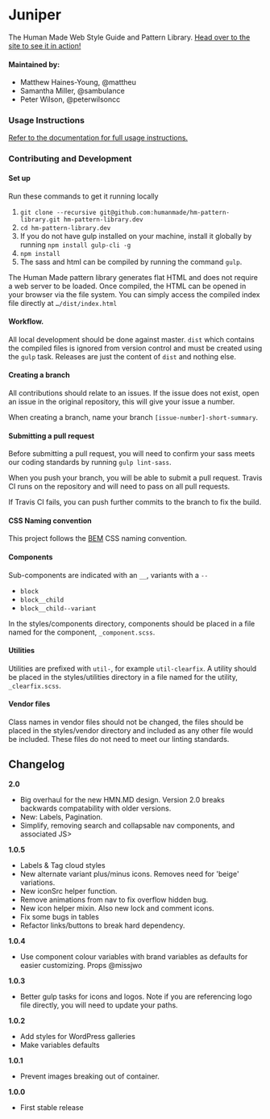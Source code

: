 # Juniper

The Human Made Web Style Guide and Pattern Library. [Head over to the site to see it in action!](https://humanmade.github.io/hm-pattern-library/)

#### Maintained by:

* Matthew Haines-Young, @mattheu
* Samantha Miller, @sambulance
* Peter Wilson, @peterwilsoncc

### Usage Instructions

[Refer to the documentation for full usage instructions.](https://humanmade.github.io/hm-pattern-library/pages/instructions.html)

### Contributing and Development

#### Set up

Run these commands to get it running locally

1. `git clone --recursive git@github.com:humanmade/hm-pattern-library.git hm-pattern-library.dev`
1. `cd hm-pattern-library.dev`
1. If you do not have gulp installed on your machine, install it globally by running `npm install gulp-cli -g`
1. `npm install`
1. The sass and html can be compiled by running the command `gulp`.

The Human Made pattern library generates flat HTML and does not require a web server to be loaded. Once compiled, the HTML can be opened in your browser via the file system. You can simply access the compiled index file directly at `…/dist/index.html`

#### Workflow.

All local development should be done against master. `dist` which contains the compiled files is ignored from version control and must be created using the `gulp` task. Releases are just the content of `dist` and nothing else.

#### Creating a branch

All contributions should relate to an issues. If the issue does not exist, open an issue in the original repository, this will give your issue a number.

When creating a branch, name your branch `[issue-number]-short-summary`.

#### Submitting a pull request

Before submitting a pull request, you will need to confirm your sass meets our coding standards by running `gulp lint-sass`.

When you push your branch, you will be able to submit a pull request. Travis CI runs on the repository and will need to pass on all pull requests.

If Travis CI fails, you can push further commits to the branch to fix the build.

#### CSS Naming convention

This project follows the [BEM](http://getbem.com/) CSS naming convention.

#### Components

Sub-components are indicated with an `__`, variants with a `--`

* `block`
* `block__child`
* `block__child--variant`

In the styles/components directory, components should be placed in a file named for the component, `_component.scss`.

#### Utilities

Utilities are prefixed with `util-`, for example `util-clearfix`. A utility should be placed in the styles/utilities directory in a file named for the utility, `_clearfix.scss`.

#### Vendor files

Class names in vendor files should not be changed, the files should be placed in the styles/vendor directory and included as any other file would be included. These files do not need to meet our linting standards.

## Changelog

**2.0**

* Big overhaul for the new HMN.MD design. Version 2.0 breaks backwards compatability with older versions.
* New: Labels, Pagination.
* Simplify, removing search and collapsable nav components, and associated JS>

**1.0.5**

* Labels & Tag cloud styles
* New alternate variant plus/minus icons. Removes need for 'beige' variations.
* New iconSrc helper function.
* Remove animations from nav to fix overflow hidden bug.
* New icon helper mixin. Also new lock and comment icons.
* Fix some bugs in tables
* Refactor links/buttons to break hard dependency.

**1.0.4**

* Use component colour variables with brand variables as defaults for easier customizing. Props @missjwo

**1.0.3**

* Better gulp tasks for icons and logos. Note if you are referencing logo file directly, you will need to update your paths.

**1.0.2**

* Add styles for WordPress galleries
* Make variables defaults

**1.0.1**

* Prevent images breaking out of container.

**1.0.0**

* First stable release
